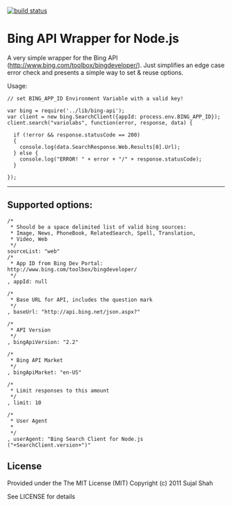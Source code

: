 [![build status](https://secure.travis-ci.org/VarioLabs/bing-api.js.png)](http://travis-ci.org/VarioLabs/bing-api.js)
# Bing API Wrapper for Node.js

A very simple wrapper for the Bing API (http://www.bing.com/toolbox/bingdeveloper/). Just simplifies an edge case error check and presents a simple way to set & reuse options.

Usage: 

    // set BING_APP_ID Environment Variable with a valid key!
    
    var bing = require('../lib/bing-api');
    var client = new bing.SearchClient({appId: process.env.BING_APP_ID});
    client.search("variolabs", function(error, response, data) {
  
      if (!error && response.statusCode == 200)
      {
        console.log(data.SearchResponse.Web.Results[0].Url);
      } else {
        console.log("ERROR! " + error + "/" + response.statusCode);
      }

    });
    
----

## Supported options:

    /*
     * Should be a space delimited list of valid bing sources:
     * Image, News, PhoneBook, RelatedSearch, Spell, Translation,
     * Video, Web
     */
    sourceList: "web"
    /*
     * App ID from Bing Dev Portal: http://www.bing.com/toolbox/bingdeveloper/
     */
    , appId: null

    /*
     * Base URL for API, includes the question mark
     */
    , baseUrl: "http://api.bing.net/json.aspx?"

    /*
     * API Version
     */
    , bingApiVersion: "2.2"

    /*
     * Bing API Market
     */
    , bingApiMarket: "en-US"

    /*
     * Limit responses to this amount
     */
    , limit: 10

    /*
     * User Agent
     *
     */
    , userAgent: "Bing Search Client for Node.js ("+SearchClient.version+")"
    
## License

Provided under the The MIT License (MIT)
Copyright (c) 2011 Sujal Shah

See LICENSE for details
